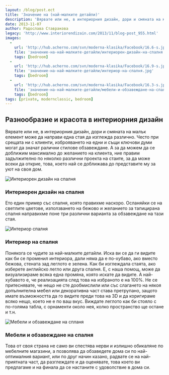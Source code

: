 ```yaml
---
layout: /blog/post.ect
title: 'Значение на (най-малките детайли)'
description: 'Вярвате или не, в интериорния дизайн, дори и смяната на малък елемент може да направи една стая да изглежда различно.   С наша помощ може да визуализираме всяка една промяна, която искате да видите. А най-хубавото е, че реализацията след това на избраното е на 100%'
date: 2013-11-07
author: Радослава Ставракова
legacy: 'http://www.interiorendizain.com/2013/11/blog-post_955.html'
images:
  -
    url: 'http://hub.acherno.com/svn/moderna-klasika/Facebook/16.6-s.jpg'
    file: 'значение-на-най-малките-детайли/интериорен-дизайн-на-спалня.jpg'
    tags: [bedroom]
  -
    url: 'http://hub.acherno.com/svn/moderna-klasika/Facebook/16.9-s.jpg'
    file: 'значение-на-най-малките-детайли/интериор-на-спалня.jpg'
    tags: [bedroom]
  -
    url: 'http://hub.acherno.com/svn/moderna-klasika/Facebook/16.3-s.jpg'
    file: 'значение-на-най-малките-детайли/мебели-и-обзавеждане-на-спалня.jpg'
    tags: [bedroom]
tags: [private, modernclassic, bedroom]
---
```

## **Разнообразие и красота** в интериорния дизайн
Вярвате или не, в интериорния дизайн, дори и смяната на малък елемент може да направи една стая да изглежда различно. Често при срещата ни с клиенти, изброяването на едни и същи ключови думи могат да значат ралични стилове обзавеждане. А за да можем да се доближим максимално до желанието на клиента, ние правим задължително по няколко различни проекта на стаите, за да може всеки да открие, това, което най се доближава до представите му за уют на своя дом.

![Интериорен дизайн на спалня](значение-на-най-малките-детайли/интериорен-дизайн-на-спалня.jpg)
### Интериорен дизайн на **спалня**

Ето един пример със спалня, която правихме наскоро. Осланяйки се на светлите цветове, използването на бежово и желанието за тапицирана спалня направихме поне три различни варианта за обзавеждане на тази стая.

![Интериор спалня](значение-на-най-малките-детайли/интериор-на-спалня.jpg)
### Интериор на **спалня**

Понякога се чудите за най-малките детайли. Иска ви се да ги видите как би се променил интериора, дали няма да е по-хубаво, ако вместо бежова, стената зад леглото е зелена. Как би изглеждала стаята, ако изберете английско легло или друга спалня. Е, с наша помощ, може да визуализираме всяка една промяна, която искате да видите. А най-хубавото е, че реализацията след това на избраното е на 100%. Не се притеснявате, че нещо не сте дообмислили или със слагането на някоя допълнителна мебел или декоративна част става претрупано, защото имате възможността да го видите преди това на 3D и да коригираме всяко нещо, което не е по ваш вкус. Виждате леглото как би стояло с по-голяма табла, с орнаменти около нея, колко пространство ще остане и т.н.

![Мебели и обзавеждане на спланя](значение-на-най-малките-детайли/мебели-и-обзавеждане-на-спалня.jpg)
### Мебели и  обзавеждане на **спалня**

Това от своя страна не само ви спестява нерви и излишно обикаляне по мебелните магазини, а позволява да обзаведете дома си по най-оптималния вариант, или по друг начин казано, радвате се на най-приятната част, да разглеждате и да оценявате, това което ви предлагаме и на финала да се настаните с удоволствие в дома си.
